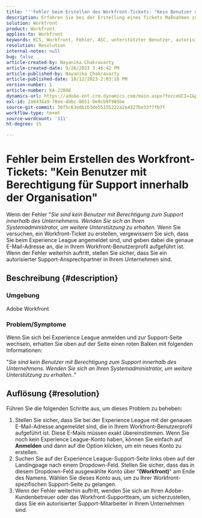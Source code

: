 ```yaml
---
title: '''Fehler beim Erstellen des Workfront-Tickets: "Kein Benutzer mit Berechtigung für Support innerhalb der Organisation"'
description: Erfahren Sie bei der Erstellung eines Tickets Maßnahmen zur Behebung des Workfront-Fehlers "Sie sind kein Benutzer mit Berechtigung im Unternehmen". Bestätigen Sie die E-Mail-Adresse.
solution: Workfront
product: Workfront
applies-to: Workfront
keywords: KCS, Workfront, Fehler, ASC, unterstützter Benutzer, autorisierter Support-Kontakt
resolution: Resolution
internal-notes: null
bug: false
article-created-by: Nayanika Chakravarty
article-created-date: 9/26/2023 3:46:42 PM
article-published-by: Nayanika Chakravarty
article-published-date: 10/12/2023 2:03:18 PM
version-number: 1
article-number: KA-22888
dynamics-url: https://adobe-ent.crm.dynamics.com/main.aspx?forceUCI=1&pagetype=entityrecord&etn=knowledgearticle&id=3170cadd-835c-ee11-be6f-6045bd006149
exl-id: 2a8434a9-78ee-4bbc-8651-9e0cb9f985be
source-git-commit: 36f5c63edb1b3de55155222a2e4327be33f7fb7f
workflow-type: tm+mt
source-wordcount: '311'
ht-degree: 1%

---
```


# Fehler beim Erstellen des Workfront-Tickets: &quot;Kein Benutzer mit Berechtigung für Support innerhalb der Organisation&quot;


Wenn der Fehler &quot;*Sie sind kein Benutzer mit Berechtigung zum Support innerhalb des Unternehmens. Wenden Sie sich an Ihren Systemadministrator, um weitere Unterstützung zu erhalten.* Wenn Sie versuchen, ein Workfront-Ticket zu erstellen, vergewissern Sie sich, dass Sie beim Experience League angemeldet sind, und geben dabei die genaue E-Mail-Adresse an, die in Ihrem Workfront-Benutzerprofil aufgeführt ist. Wenn der Fehler weiterhin auftritt, stellen Sie sicher, dass Sie ein autorisierter Support-Ansprechpartner in Ihrem Unternehmen sind.

## Beschreibung {#description}


### Umgebung

Adobe Workfront

### Problem/Symptome

Wenn Sie sich bei Experience League anmelden und zur Support-Seite wechseln, erhalten Sie oben auf der Seite einen roten Balken mit folgenden Informationen:

&quot;*Sie sind kein Benutzer mit Berechtigung zum Support innerhalb des Unternehmens. Wenden Sie sich an Ihren Systemadministrator, um weitere Unterstützung zu erhalten.*.&quot;


## Auflösung {#resolution}


Führen Sie die folgenden Schritte aus, um dieses Problem zu beheben:

1. Stellen Sie sicher, dass Sie bei der Experience League mit der genauen E-Mail-Adresse angemeldet sind, die in Ihrem Workfront-Benutzerprofil aufgeführt ist. Diese E-Mails müssen exakt übereinstimmen.    Wenn Sie noch kein Experience League-Konto haben, können Sie einfach auf <b>Anmelden</b> und dann auf die Option klicken, um ein neues Konto zu erstellen.
2. Suchen Sie auf der Experience League-Support-Seite links oben auf der Landingpage nach einem Dropdown-Feld. Stellen Sie sicher, dass das in diesem Dropdown-Feld ausgewählte Konto über &quot;<b>(Workfront)</b>&quot; am Ende des Namens. Wählen Sie dieses Konto aus, um zu Ihrer Workfront-spezifischen Support-Seite zu gelangen.
3. Wenn der Fehler weiterhin auftritt, wenden Sie sich an Ihren Adobe-Kundenbetreuer oder das Workfront-Supportteam, um sicherzustellen, dass Sie ein autorisierter Support-Mitarbeiter in Ihrem Unternehmen sind.

